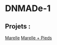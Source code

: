 # DNMADe-1
 
## Projets :
[Marelle](./marelle/marelle.html)
[Marelle + Pieds](./marelle/marelle_pieds.html)